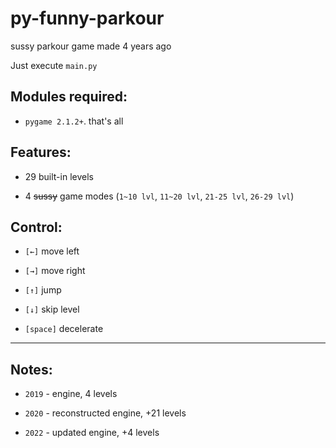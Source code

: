 # py-funny-parkour
sussy parkour game made 4 years ago

Just execute `main.py`

## Modules required:

- `pygame 2.1.2+`. that's all

## Features:

-  29 built-in levels

-  4 ~~sussy~~ game modes (`1~10 lvl`, `11~20 lvl`, `21-25 lvl`, `26-29 lvl`)

## Control:

-  `[←]` move left

-  `[→]` move right
  
-  `[↑]` jump
  
-  `[↓]` skip level
  
-  `[space]` decelerate

------------

## Notes:

-  `2019` - engine, 4 levels
  
-  `2020` - reconstructed engine, +21 levels
  
-  `2022` - updated engine, +4 levels
